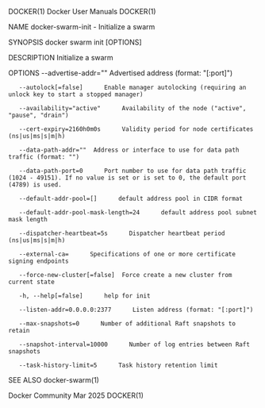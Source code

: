 DOCKER(1)							      Docker User Manuals							     DOCKER(1)

NAME
       docker-swarm-init - Initialize a swarm

SYNOPSIS
       docker swarm init [OPTIONS]

DESCRIPTION
       Initialize a swarm

OPTIONS
       --advertise-addr=""	Advertised address (format: "[:port]")

       --autolock[=false]      Enable manager autolocking (requiring an unlock key to start a stopped manager)

       --availability="active"	    Availability of the node ("active", "pause", "drain")

       --cert-expiry=2160h0m0s	    Validity period for node certificates (ns|us|ms|s|m|h)

       --data-path-addr=""	Address or interface to use for data path traffic (format: "")

       --data-path-port=0      Port number to use for data path traffic (1024 - 49151). If no value is set or is set to 0, the default port (4789) is used.

       --default-addr-pool=[]	   default address pool in CIDR format

       --default-addr-pool-mask-length=24      default address pool subnet mask length

       --dispatcher-heartbeat=5s      Dispatcher heartbeat period (ns|us|ms|s|m|h)

       --external-ca=	   Specifications of one or more certificate signing endpoints

       --force-new-cluster[=false]	Force create a new cluster from current state

       -h, --help[=false]      help for init

       --listen-addr=0.0.0.0:2377      Listen address (format: "[:port]")

       --max-snapshots=0      Number of additional Raft snapshots to retain

       --snapshot-interval=10000      Number of log entries between Raft snapshots

       --task-history-limit=5	   Task history retention limit

SEE ALSO
       docker-swarm(1)

Docker Community							   Mar 2025								     DOCKER(1)
